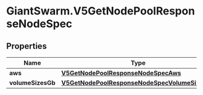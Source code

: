 # GiantSwarm.V5GetNodePoolResponseNodeSpec

## Properties

Name | Type | Description | Notes
------------ | ------------- | ------------- | -------------
**aws** | [**V5GetNodePoolResponseNodeSpecAws**](V5GetNodePoolResponseNodeSpecAws.md) |  | [optional] 
**volumeSizesGb** | [**V5GetNodePoolResponseNodeSpecVolumeSizesGb**](V5GetNodePoolResponseNodeSpecVolumeSizesGb.md) |  | [optional] 


